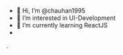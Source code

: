 - 👋 Hi, I’m @chauhan1995
- 👀 I’m interested in UI-Development
- 🌱 I’m currently learning ReactJS
-
.

<!---
chauhan1995/chauhan1995 is a ✨ special ✨ repository because its `README.md` (this file) appears on your GitHub profile.
You can click the Preview link to take a look at your changes.
--->

